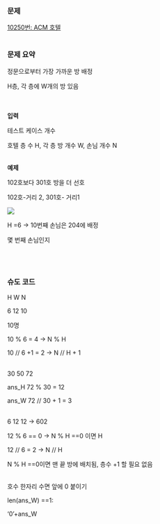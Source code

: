 ### 문제

[10250번: ACM 호텔](https://www.acmicpc.net/problem/10250)
</br></br>

### 문제 요약

정문으로부터 가장 가까운 방 배정

H층, 각 층에 W개의 방 있음
</br></br></br>

**입력**

테스트 케이스 개수

호텔 층 수 H, 각 층 방 개수 W,  손님 개수 N
</br></br>

**예제**

102호보다 301호 방을 더 선호

102호-거리 2, 301호- 거리1

![](https://www.acmicpc.net/upload/images2/elevator.png)


H =6 → 10번째 손님은 204에 배정

몇 번째 손님인지 
</br></br></br></br>
### 슈도 코드

H W N

6 12 10 

10명

10 % 6 = 4 → N % H

10 // 6 +1 = 2 → N // H + 1</br></br>

30 50 72 

ans_H 72 % 30 = 12

ans_W 72 // 30 + 1 = 3</br></br>


6 12 12 → 602

12 % 6 == 0 →  N % H ==0 이면 H

12 // 6 = 2 → N // H



N  % H ==0이면 맨 끝 방에 배치됨,  층수 +1 할 필요 없음
</br></br>


호수 한자리 수면 앞에 0 붙이기

len(ans_W) ==1:

‘0’+ans_W